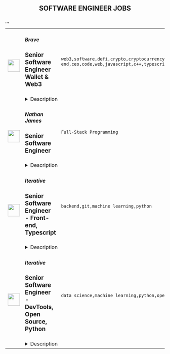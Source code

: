 <div align="center"><h2>SOFTWARE ENGINEER JOBS</h2></div><table><tr>
                <td width="100" height="100" rowspan="2">
                    <img src="https://remoteok.com/assets/img/jobs/5d5849fb126d160da0f8db9ea6796ad61667114135.png" width="38px" height="auto">
                </td>
                <td width="300">
                    <h5>Brave</h5>
                    <h3>Senior Software Engineer Wallet & Web3</h3>
                </td>
                <td width="300">
                    <code>web3,software,defi,crypto,cryptocurrency,react,front-end,ceo,code,web,javascript,c++,typescript,ads,senior,golang,engineer,engineering</code>
                </td>
                <td width="200">
                <text>2 days ago</text>
                </td>
                <td width="100" rowspan="2">
                <a href="https://remoteOK.com/remote-jobs/remote-senior-software-engineer-wallet-web3-brave-140995" align="right" target="_blank">Apply</a>
                </td>
            </tr>
            <tr>
                <td colspan="3">
                <details><summary>Description</summary>
                <h4><strong>Senior Software Engineer, Wallet & Web3 (core)<br>Remote</strong></h4>
<h4><strong>About Brave</strong></h4>
<p><span style="font-weight:400;">Brave is on a mission to protect the human right to privacy online. Weâve built a free web browser that blocks creepy ads and trackers by default, a private search engine with a </span><em><span style="font-weight:400;">truly</span></em><span style="font-weight:400;"> independent index, a browser-native crypto wallet, and a private ad network (opt-in!) that directly rewards you for your attention. And weâre just getting started. Already 50 million people have switched to Brave for a faster, more private web. Millions more switch every month.</span></p>
<p><span style="font-weight:400;">The internet is a sea of ads, hackers, and echo chambers. Big Tech makes huge profits off our data, and tells us whatâs true and whatâs not. Brave is fighting back. Join us!</span></p>
<h4><strong><br>Summary<br></strong></h4>
<h4><span style="font-weight:400;">Brave is looking for an experienced Senior Software Engineer with a focus on cryptocurrency integrations with Brave.  You'll work on our Brave Wallet and our Web3 initiatives.  This is a high profile and impactful, hands-on position.  Work together with our product designers, developers and privacy/security experts to help us take our Web3 products to the next level.</span></h4>
<h4><strong><br>Your responsibilities</strong></h4>
<ul>
<li style="font-weight:400;"><span style="font-weight:400;">Integrate new wallet APIs with C++ in the browser for our front-end team to use</span></li>
<li style="font-weight:400;"><span style="font-weight:400;">Develop web services using Golang that provide wallet clients with data</span></li>
<li style="font-weight:400;"><span style="font-weight:400;">Be up-to-date with upcoming protocol upgrades, BIPs, EIPs, etc.</span></li>
<li style="font-weight:400;"><span style="font-weight:400;">Be involved in investigating bugs around blockchain edge cases.</span></li>
</ul>
<h4><strong><br>Requirements</strong></h4>
<ul>
<li style="font-weight:400;"><span style="font-weight:400;">5+ years experience with application development.</span></li>
<li style="font-weight:400;"><span style="font-weight:400;">C++ development skills required.</span></li>
<li style="font-weight:400;"><span style="font-weight:400;">Experience developing, maintaining, and monitoring web APIs, especially using Golang.</span></li>
<li style="font-weight:400;"><span style="font-weight:400;">Some front-end JavaScript / TypeScript development skills using React are a plus.</span></li>
<li style="font-weight:400;"><span style="font-weight:400;">Good understanding of blockchain protocols (Bitcoin, Ethereum, Solana, etc.), the DeFi ecosystem, and NFTs</span></li>
<li style="font-weight:400;"><span style="font-weight:400;">Familiarity with cryptocurrency wallet stack (mechanics, UX, etc.).</span></li>
<li style="font-weight:400;"><span style="font-weight:400;">Ability to pick up new code quickly and contribute on various projects</span></li>
<li style="font-weight:400;"><span style="font-weight:400;">Experience with software development via distributed development teams.</span></li>
<li style="font-weight:400;"><span style="font-weight:400;">Comfortable working in an open source setting.</span></li>
<li style="font-weight:400;"><span style="font-weight:400;">History of open source contributions.</span></li>
<li style="font-weight:400;"><span style="font-weight:400;">A passion for helping protect users' privacy and security.</span></li>
<li style="font-weight:400;"><span style="font-weight:400;">Written and verbal communication skills in English.</span></li>
<li style="font-weight:400;"><span style="font-weight:400;">Proven record of getting things done.</span></li>
</ul>
<h4><strong><br>Working at Brave</strong></h4>
<ul>
<li style="font-weight:400;"><span style="font-weight:400;">Industry-leader in privacy, with a research and engineering team thatâs innovating everyday to keep people safer online and beat Big Tech</span></li>
<li style="font-weight:400;"><span style="font-weight:400;">Highly competitive salaries & benefits, and generous home-office stipends</span></li>
<li style="font-weight:400;"><span style="font-weight:400;">Fully remote team (no office, no commute)</span></li>
<li style="font-weight:400;"><span style="font-weight:400;">Welcoming, humble, ridiculously smart teammates, and a truly flat org structure</span></li>
<li style="font-weight:400;"><span style="font-weight:400;">Opportunity to get in early at a hyper-growth company, and revolutionize the web</span></li>
<li style="font-weight:400;">
<span style="font-weight:400;">Oh, and did we mention Brendan, our CEO & co-founder, </span><em><span style="font-weight:400;">invented</span></em><span style="font-weight:400;"> JavaScript?</span>
</li>
</ul>
<h4><strong><br>Check us out</strong></h4>
<p><a href="https://www.linkedin.com/company/brave-software/mycompany/" rel="noopener noreferrer nofollow"><span style="font-weight:400;">LinkedIn</span></a><span style="font-weight:400;"> | </span><a href="https://www.glassdoor.com/Overview/Working-at-Brave-EI_IE2159279.11,16.htm" rel="noopener noreferrer nofollow"><span style="font-weight:400;">Glassdoor</span></a><span style="font-weight:400;"> | </span><a href="https://brave.com/" rel="noopener noreferrer nofollow"><span style="font-weight:400;">brave.com</span></a></p>
<p> </p>
<p> </p><p><figure><iframe style="width:500px;height:281px;" src="//www.youtube.com/embed/kLiLOkzLetE" frameborder="0" allowfullscreen=""></iframe></figure></p><br/><br/>Please mention the word **FAVORITED** and tag RMzQuMjI5LjY4LjIwNQ== when applying to show you read the job post completely (#RMzQuMjI5LjY4LjIwNQ==). This is a beta feature to avoid spam applicants. Companies can search these words to find applicants that read this and see they're human.
                </details>
                </td>
            </tr>,<tr>
                <td width="100" height="100" rowspan="2">
                    <img src="https://wwr-pro.s3.amazonaws.com/logos/0074/3694/logo.gif" width="38px" height="auto">
                </td>
                <td width="300">
                    <h5>Nathan James</h5>
                    <h3> Senior Software Engineer</h3>
                </td>
                <td width="300">
                    <code>Full-Stack Programming</code>
                </td>
                <td width="200">
                <text>0 days ago</text>
                </td>
                <td width="100" rowspan="2">
                <a href="https://weworkremotely.com/remote-jobs/nathan-james-senior-software-engineer-2" align="right" target="_blank">Apply</a>
                </td>
            </tr>
            <tr>
                <td colspan="3">
                <details><summary>Description</summary>
                <img src="https://we-work-remotely.imgix.net/logos/0074/3694/logo.gif?ixlib=rails-4.0.0&w=50&h=50&dpr=2&fit=fill&auto=compress" />

<p>
  <strong>Headquarters:</strong> Remote
    <br /><strong>URL:</strong> <a href="https://nathanjames.com/">https://nathanjames.com/</a>
</p>

<h1>Senior Software Engineer</h1><div>Nathan James is looking for an experienced Engineer to help maintain our in-house API first ERP/WMS system, expand our API-driven integrations and automation projects and enable data sets for our teams to build reports against.<br><br>
</div><h1>ABOUT THE ROLE:</h1><div>
<br>This role will be part of an existing engineering team, albeit being the only role that will align with EST/PST to solve anything high impact or high priority during business hours. You will solve real world issues and be a key player in creating leverage for team members across the company. You will build out functionality, squash bugs, and expand automated testing. </div><div><br></div><div>
<br>This role requires an understanding of the software development lifecycle, experience using PHP, and accessing APIs, performing data manipulation logic and operating within MySQL (or similar RDBMS). Some experience with automated testing/TDD principles is preferred. <br><br>
</div><div><br></div><div>Our current stack <br><br>
</div><ul>
<li>back end is all php using laravel framework <strong>(primary area of responsibility for this role)</strong>
</li>
<li>front end is blade template with jquery and vue.js</li>
<li>AWS Cloud infrastructure and Quicksights Reporting</li>
<li>electron js communicates with scanners and printers at the warehouse</li>
</ul><div><br></div><div>During on-boarding, you’ll be expected to be proactive in your process and learn effectively. The team has extensive documentation and domain experts available to support your learning. Once fully up-to-speed (2-3 months), the initial focus will be on expanding our direct connection with retailers by utilizing both their APIs and our sales order and inventory APIs.<br><br><br>
</div><h1>ABOUT US:</h1><div>
<br>We appreciate that time is our most valuable resource. That’s why with everything we work toward, we try to solve for happiness. However, happiness means a lot of different things to different people. For this reason, we don't define happiness for our team, instead we provide tools and support so anyone can unlock it for themselves. Some of the ways we do that is removing processes and ideologies that get in the way of doing our best work, we design benefits that support a healthy relationship with our work, and we engage with our <a href="https://nathanjames.com/pages/operating-values"><strong>operating values</strong></a> to guide us in our work. We use these frameworks and more to build a thoughtful and resilient organization.<br><br>
</div><div>
<br><br>We also understand working for Nathan James isn’t the main function of your life, and we don’t expect that! We’ve found that a team member who will be happy and fulfilled as a remote team member at Nathan James is someone who values their personal life and identity outside of work. That’s why we don’t create mandatory team hangouts or events. We focus on how to improve collaboration, not forcing engagement.<br><br>
</div><div>
<br>We focus on what we’re solving for, so we don’t create barriers or expectations that distract us from our <a href="https://nathanjames.com/pages/our-mission"><strong>mission</strong></a>. We also don’t set unreasonable working hours, deadlines, or goals. We create with calm, “slow is smooth and smooth is fast”.  <br><br>
</div><div>
<br>When you join the Nathan James team, you can expect a thorough, but mindful onboarding process with ramp-up time to learn. You can expect to give and provide direct feedback. You can expect minimal meetings. You can expect to work with smart and good people. You can expect to be counted on. Most importantly, you can expect to do the best work of your career here. <br><br>
</div><div>
<a href="https://www.glassdoor.com/Overview/Working-at-Nathan-James-EI_IE2394685.11,23.htm"><strong><br>Check out Glassdoor</strong></a> to hear what the team has to say about working at Nathan James.<br><br>
</div><div><br></div><h1>ABOUT YOU:</h1><div>
<br>We are looking for someone who has a minimum of 4+ years working in a LEMP stack with Laravel and REST APIs. Additionally, experience with queues (Redis, RabbitMQ, etc), Vue, Python and/or DevOps is an added plus but not required. You have a minimum of 2 years experience with the physical commerce domain (atoms and bits), ERPs/WMs/OMS or other related systems.<br><br>
</div><div>
<br>We’re looking for someone who's capable and comfortable executing projects end-to-end, individually if necessary. Your curious and not afraid to take ownership of projects even those you didn't build.  You have experience with API-first products, deploying well tested features, passionate about automation, and comfortable knowing when you need help or don’t know something.<br><br>
</div><div>
<br>For this role, we do require that your normal workday has at least 4-5 hours overlap with the eastern standard or the pacific standard workday without impinging on your personal/family life.<br><br>
</div><div>
<br>This is a remote role, since we are a remote company. With the freedom and flexibility of a remote role comes the luxury to work in whichever manner helps you perform your best! However, this ideal is best coupled with an individual who has a keen ability to self-regulate and self-manage. <br> <br>Our team works from home offices, co-working spaces, and coffee shops. You’ll find us in places that foster effective writing, self-discipline, and comfort with open communication.<br><br>
</div><div><br></div><div>If everything you’ve read so far is exciting you in a very natural and not forced way, then you are the type of person to be a key contributor to innovation and scaling a business like Nathan James!<br><br>
</div><div>
<br><strong><br>Please submit an application </strong><a href="https://airtable.com/shrOx5mQj8Vy7cfyU">here</a><strong>that speaks directly to this position. </strong>A cover letter is not required, but those that clearly demonstrate how Nathan James would be a great fit for you and how you would be a great fit for us, will be given full attention and are highly appreciated. <br><br>
</div><div>
<strong><br>We expect to take two weeks to review all applications. If you don’t hear from us by then, we have decided to move forward with other candidates.</strong> <br>If we chose to move forward to the next steps in the interview process, you’ll hear from us and advance to a brief video interview and then on to a work sample, where you’ll get a chance to see the types of challenges you would be solving in this role. Our interviews are all remote by video chat, with your future colleagues, on your schedule.<br><br>
</div><div>
<br><br>
</div><div>
<strong><br>We aim to make an offer and have this person start by early December 2022. <br></strong><br>
</div><div>
<br><br>
</div><div>
<br>We appreciate your consideration in having Nathan James be part of your career.<br><br>
</div><div>
<br>Our open conversation starts with this post. We look forward to hearing from you.<br><br>Feel free to also check us out on <a href="https://www.linkedin.com/company/nathanjames"><strong>LinkedIn</strong></a><strong>!<br></strong><br>
</div>

<p><strong>To apply:</strong> <a href="https://weworkremotely.com/remote-jobs/nathan-james-senior-software-engineer-2">https://weworkremotely.com/remote-jobs/nathan-james-senior-software-engineer-2</a></p>

                </details>
                </td>
            </tr>,<tr>
                <td width="100" height="100" rowspan="2">
                    <img src="https://remotive.com/job/1214006/logo" width="38px" height="auto">
                </td>
                <td width="300">
                    <h5>Draft.dev</h5>
                    <h3>Software Engineering Content Writer</h3>
                </td>
                <td width="300">
                    <code>data science,developer,kubernetes,machine learning</code>
                </td>
                <td width="200">
                <text>4 days ago</text>
                </td>
                <td width="100" rowspan="2">
                <a href="https://remotive.com/remote-jobs/software-dev/software-engineering-content-writer-1214006" align="right" target="_blank">Apply</a>
                </td>
            </tr>
            <tr>
                <td colspan="3">
                <details><summary>Description</summary>
                <p style="border-color: rgb(229, 229, 229); --tw-border-spacing-x:0; --tw-border-spacing-y:0; --tw-translate-x:0; --tw-translate-y:0; --tw-rotate:0; --tw-skew-x:0; --tw-skew-y:0; --tw-scale-x:1; --tw-scale-y:1; --tw-pan-x: ; --tw-pan-y: ; --tw-pinch-zoom: ; --tw-scroll-snap-strictness:proximity; --tw-ordinal: ; --tw-slashed-zero: ; --tw-numeric-figure: ; --tw-numeric-spacing: ; --tw-numeric-fraction: ; --tw-ring-inset: ; --tw-ring-offset-width:0px; --tw-ring-offset-color:#fff; --tw-ring-color:rgba(59,130,246,0.5); --tw-ring-offset-shadow:0 0 #0000; --tw-ring-shadow:0 0 #0000; --tw-shadow:0 0 #0000; --tw-shadow-colored:0 0 #0000; --tw-blur: ; --tw-brightness: ; --tw-contrast: ; --tw-grayscale: ; --tw-hue-rotate: ; --tw-invert: ; --tw-saturate: ; --tw-sepia: ; --tw-drop-shadow: ; --tw-backdrop-blur: ; --tw-backdrop-brightness: ; --tw-backdrop-contrast: ; --tw-backdrop-grayscale: ; --tw-backdrop-hue-rotate: ; --tw-backdrop-invert: ; --tw-backdrop-opacity: ; --tw-backdrop-saturate: ; --tw-backdrop-sepia: ; margin-top: 0.75rem; margin-bottom: 0.75rem; color: rgb(55, 65, 81);  white-space: pre-line;">If you're a software developer and you want to build your personal brand while getting paid to write about interesting technical topics on the side, this will be a great part-time role for you!</p><p style="border-color: rgb(229, 229, 229); --tw-border-spacing-x:0; --tw-border-spacing-y:0; --tw-translate-x:0; --tw-translate-y:0; --tw-rotate:0; --tw-skew-x:0; --tw-skew-y:0; --tw-scale-x:1; --tw-scale-y:1; --tw-pan-x: ; --tw-pan-y: ; --tw-pinch-zoom: ; --tw-scroll-snap-strictness:proximity; --tw-ordinal: ; --tw-slashed-zero: ; --tw-numeric-figure: ; --tw-numeric-spacing: ; --tw-numeric-fraction: ; --tw-ring-inset: ; --tw-ring-offset-width:0px; --tw-ring-offset-color:#fff; --tw-ring-color:rgba(59,130,246,0.5); --tw-ring-offset-shadow:0 0 #0000; --tw-ring-shadow:0 0 #0000; --tw-shadow:0 0 #0000; --tw-shadow-colored:0 0 #0000; --tw-blur: ; --tw-brightness: ; --tw-contrast: ; --tw-grayscale: ; --tw-hue-rotate: ; --tw-invert: ; --tw-saturate: ; --tw-sepia: ; --tw-drop-shadow: ; --tw-backdrop-blur: ; --tw-backdrop-brightness: ; --tw-backdrop-contrast: ; --tw-backdrop-grayscale: ; --tw-backdrop-hue-rotate: ; --tw-backdrop-invert: ; --tw-backdrop-opacity: ; --tw-backdrop-saturate: ; --tw-backdrop-sepia: ; margin-top: 0.75rem; margin-bottom: 0.75rem; color: rgb(55, 65, 81);  white-space: pre-line;">We are specifically looking for developers with experience in the following areas:</p><ol style="border-color: rgb(229, 229, 229); --tw-border-spacing-x:0; --tw-border-spacing-y:0; --tw-translate-x:0; --tw-translate-y:0; --tw-rotate:0; --tw-skew-x:0; --tw-skew-y:0; --tw-scale-x:1; --tw-scale-y:1; --tw-pan-x: ; --tw-pan-y: ; --tw-pinch-zoom: ; --tw-scroll-snap-strictness:proximity; --tw-ordinal: ; --tw-slashed-zero: ; --tw-numeric-figure: ; --tw-numeric-spacing: ; --tw-numeric-fraction: ; --tw-ring-inset: ; --tw-ring-offset-width:0px; --tw-ring-offset-color:#fff; --tw-ring-color:rgba(59,130,246,0.5); --tw-ring-offset-shadow:0 0 #0000; --tw-ring-shadow:0 0 #0000; --tw-shadow:0 0 #0000; --tw-shadow-colored:0 0 #0000; --tw-blur: ; --tw-brightness: ; --tw-contrast: ; --tw-grayscale: ; --tw-hue-rotate: ; --tw-invert: ; --tw-saturate: ; --tw-sepia: ; --tw-drop-shadow: ; --tw-backdrop-blur: ; --tw-backdrop-brightness: ; --tw-backdrop-contrast: ; --tw-backdrop-grayscale: ; --tw-backdrop-hue-rotate: ; --tw-backdrop-invert: ; --tw-backdrop-opacity: ; --tw-backdrop-saturate: ; --tw-backdrop-sepia: ; margin-top: 1.25em; margin-bottom: 1.25em; padding-left: 1.625em; color: rgb(55, 65, 81);  white-space: pre-line;"><li style="border-color: rgb(229, 229, 229); --tw-border-spacing-x:0; --tw-border-spacing-y:0; --tw-translate-x:0; --tw-translate-y:0; --tw-rotate:0; --tw-skew-x:0; --tw-skew-y:0; --tw-scale-x:1; --tw-scale-y:1; --tw-pan-x: ; --tw-pan-y: ; --tw-pinch-zoom: ; --tw-scroll-snap-strictness:proximity; --tw-ordinal: ; --tw-slashed-zero: ; --tw-numeric-figure: ; --tw-numeric-spacing: ; --tw-numeric-fraction: ; --tw-ring-inset: ; --tw-ring-offset-width:0px; --tw-ring-offset-color:#fff; --tw-ring-color:rgba(59,130,246,0.5); --tw-ring-offset-shadow:0 0 #0000; --tw-ring-shadow:0 0 #0000; --tw-shadow:0 0 #0000; --tw-shadow-colored:0 0 #0000; --tw-blur: ; --tw-brightness: ; --tw-contrast: ; --tw-grayscale: ; --tw-hue-rotate: ; --tw-invert: ; --tw-saturate: ; --tw-sepia: ; --tw-drop-shadow: ; --tw-backdrop-blur: ; --tw-backdrop-brightness: ; --tw-backdrop-contrast: ; --tw-backdrop-grayscale: ; --tw-backdrop-hue-rotate: ; --tw-backdrop-invert: ; --tw-backdrop-opacity: ; --tw-backdrop-saturate: ; --tw-backdrop-sepia: ; margin-top: 0.15rem; margin-bottom: 0.15rem; padding-left: 0.375em;"><p style="border-color: rgb(229, 229, 229); --tw-border-spacing-x:0; --tw-border-spacing-y:0; --tw-translate-x:0; --tw-translate-y:0; --tw-rotate:0; --tw-skew-x:0; --tw-skew-y:0; --tw-scale-x:1; --tw-scale-y:1; --tw-pan-x: ; --tw-pan-y: ; --tw-pinch-zoom: ; --tw-scroll-snap-strictness:proximity; --tw-ordinal: ; --tw-slashed-zero: ; --tw-numeric-figure: ; --tw-numeric-spacing: ; --tw-numeric-fraction: ; --tw-ring-inset: ; --tw-ring-offset-width:0px; --tw-ring-offset-color:#fff; --tw-ring-color:rgba(59,130,246,0.5); --tw-ring-offset-shadow:0 0 #0000; --tw-ring-shadow:0 0 #0000; --tw-shadow:0 0 #0000; --tw-shadow-colored:0 0 #0000; --tw-blur: ; --tw-brightness: ; --tw-contrast: ; --tw-grayscale: ; --tw-hue-rotate: ; --tw-invert: ; --tw-saturate: ; --tw-sepia: ; --tw-drop-shadow: ; --tw-backdrop-blur: ; --tw-backdrop-brightness: ; --tw-backdrop-contrast: ; --tw-backdrop-grayscale: ; --tw-backdrop-hue-rotate: ; --tw-backdrop-invert: ; --tw-backdrop-opacity: ; --tw-backdrop-saturate: ; --tw-backdrop-sepia: ; margin-top: 0.75rem; margin-bottom: 0.75rem;">Kubernetes</p></li><li style="border-color: rgb(229, 229, 229); --tw-border-spacing-x:0; --tw-border-spacing-y:0; --tw-translate-x:0; --tw-translate-y:0; --tw-rotate:0; --tw-skew-x:0; --tw-skew-y:0; --tw-scale-x:1; --tw-scale-y:1; --tw-pan-x: ; --tw-pan-y: ; --tw-pinch-zoom: ; --tw-scroll-snap-strictness:proximity; --tw-ordinal: ; --tw-slashed-zero: ; --tw-numeric-figure: ; --tw-numeric-spacing: ; --tw-numeric-fraction: ; --tw-ring-inset: ; --tw-ring-offset-width:0px; --tw-ring-offset-color:#fff; --tw-ring-color:rgba(59,130,246,0.5); --tw-ring-offset-shadow:0 0 #0000; --tw-ring-shadow:0 0 #0000; --tw-shadow:0 0 #0000; --tw-shadow-colored:0 0 #0000; --tw-blur: ; --tw-brightness: ; --tw-contrast: ; --tw-grayscale: ; --tw-hue-rotate: ; --tw-invert: ; --tw-saturate: ; --tw-sepia: ; --tw-drop-shadow: ; --tw-backdrop-blur: ; --tw-backdrop-brightness: ; --tw-backdrop-contrast: ; --tw-backdrop-grayscale: ; --tw-backdrop-hue-rotate: ; --tw-backdrop-invert: ; --tw-backdrop-opacity: ; --tw-backdrop-saturate: ; --tw-backdrop-sepia: ; margin-top: 0.15rem; margin-bottom: 0.15rem; padding-left: 0.375em;"><p style="border-color: rgb(229, 229, 229); --tw-border-spacing-x:0; --tw-border-spacing-y:0; --tw-translate-x:0; --tw-translate-y:0; --tw-rotate:0; --tw-skew-x:0; --tw-skew-y:0; --tw-scale-x:1; --tw-scale-y:1; --tw-pan-x: ; --tw-pan-y: ; --tw-pinch-zoom: ; --tw-scroll-snap-strictness:proximity; --tw-ordinal: ; --tw-slashed-zero: ; --tw-numeric-figure: ; --tw-numeric-spacing: ; --tw-numeric-fraction: ; --tw-ring-inset: ; --tw-ring-offset-width:0px; --tw-ring-offset-color:#fff; --tw-ring-color:rgba(59,130,246,0.5); --tw-ring-offset-shadow:0 0 #0000; --tw-ring-shadow:0 0 #0000; --tw-shadow:0 0 #0000; --tw-shadow-colored:0 0 #0000; --tw-blur: ; --tw-brightness: ; --tw-contrast: ; --tw-grayscale: ; --tw-hue-rotate: ; --tw-invert: ; --tw-saturate: ; --tw-sepia: ; --tw-drop-shadow: ; --tw-backdrop-blur: ; --tw-backdrop-brightness: ; --tw-backdrop-contrast: ; --tw-backdrop-grayscale: ; --tw-backdrop-hue-rotate: ; --tw-backdrop-invert: ; --tw-backdrop-opacity: ; --tw-backdrop-saturate: ; --tw-backdrop-sepia: ; margin-top: 0.75rem; margin-bottom: 0.75rem;">Data Engineering</p></li><li style="border-color: rgb(229, 229, 229); --tw-border-spacing-x:0; --tw-border-spacing-y:0; --tw-translate-x:0; --tw-translate-y:0; --tw-rotate:0; --tw-skew-x:0; --tw-skew-y:0; --tw-scale-x:1; --tw-scale-y:1; --tw-pan-x: ; --tw-pan-y: ; --tw-pinch-zoom: ; --tw-scroll-snap-strictness:proximity; --tw-ordinal: ; --tw-slashed-zero: ; --tw-numeric-figure: ; --tw-numeric-spacing: ; --tw-numeric-fraction: ; --tw-ring-inset: ; --tw-ring-offset-width:0px; --tw-ring-offset-color:#fff; --tw-ring-color:rgba(59,130,246,0.5); --tw-ring-offset-shadow:0 0 #0000; --tw-ring-shadow:0 0 #0000; --tw-shadow:0 0 #0000; --tw-shadow-colored:0 0 #0000; --tw-blur: ; --tw-brightness: ; --tw-contrast: ; --tw-grayscale: ; --tw-hue-rotate: ; --tw-invert: ; --tw-saturate: ; --tw-sepia: ; --tw-drop-shadow: ; --tw-backdrop-blur: ; --tw-backdrop-brightness: ; --tw-backdrop-contrast: ; --tw-backdrop-grayscale: ; --tw-backdrop-hue-rotate: ; --tw-backdrop-invert: ; --tw-backdrop-opacity: ; --tw-backdrop-saturate: ; --tw-backdrop-sepia: ; margin-top: 0.15rem; margin-bottom: 0.15rem; padding-left: 0.375em;"><p style="border-color: rgb(229, 229, 229); --tw-border-spacing-x:0; --tw-border-spacing-y:0; --tw-translate-x:0; --tw-translate-y:0; --tw-rotate:0; --tw-skew-x:0; --tw-skew-y:0; --tw-scale-x:1; --tw-scale-y:1; --tw-pan-x: ; --tw-pan-y: ; --tw-pinch-zoom: ; --tw-scroll-snap-strictness:proximity; --tw-ordinal: ; --tw-slashed-zero: ; --tw-numeric-figure: ; --tw-numeric-spacing: ; --tw-numeric-fraction: ; --tw-ring-inset: ; --tw-ring-offset-width:0px; --tw-ring-offset-color:#fff; --tw-ring-color:rgba(59,130,246,0.5); --tw-ring-offset-shadow:0 0 #0000; --tw-ring-shadow:0 0 #0000; --tw-shadow:0 0 #0000; --tw-shadow-colored:0 0 #0000; --tw-blur: ; --tw-brightness: ; --tw-contrast: ; --tw-grayscale: ; --tw-hue-rotate: ; --tw-invert: ; --tw-saturate: ; --tw-sepia: ; --tw-drop-shadow: ; --tw-backdrop-blur: ; --tw-backdrop-brightness: ; --tw-backdrop-contrast: ; --tw-backdrop-grayscale: ; --tw-backdrop-hue-rotate: ; --tw-backdrop-invert: ; --tw-backdrop-opacity: ; --tw-backdrop-saturate: ; --tw-backdrop-sepia: ; margin-top: 0.75rem; margin-bottom: 0.75rem;">Data Science</p></li><li style="border-color: rgb(229, 229, 229); --tw-border-spacing-x:0; --tw-border-spacing-y:0; --tw-translate-x:0; --tw-translate-y:0; --tw-rotate:0; --tw-skew-x:0; --tw-skew-y:0; --tw-scale-x:1; --tw-scale-y:1; --tw-pan-x: ; --tw-pan-y: ; --tw-pinch-zoom: ; --tw-scroll-snap-strictness:proximity; --tw-ordinal: ; --tw-slashed-zero: ; --tw-numeric-figure: ; --tw-numeric-spacing: ; --tw-numeric-fraction: ; --tw-ring-inset: ; --tw-ring-offset-width:0px; --tw-ring-offset-color:#fff; --tw-ring-color:rgba(59,130,246,0.5); --tw-ring-offset-shadow:0 0 #0000; --tw-ring-shadow:0 0 #0000; --tw-shadow:0 0 #0000; --tw-shadow-colored:0 0 #0000; --tw-blur: ; --tw-brightness: ; --tw-contrast: ; --tw-grayscale: ; --tw-hue-rotate: ; --tw-invert: ; --tw-saturate: ; --tw-sepia: ; --tw-drop-shadow: ; --tw-backdrop-blur: ; --tw-backdrop-brightness: ; --tw-backdrop-contrast: ; --tw-backdrop-grayscale: ; --tw-backdrop-hue-rotate: ; --tw-backdrop-invert: ; --tw-backdrop-opacity: ; --tw-backdrop-saturate: ; --tw-backdrop-sepia: ; margin-top: 0.15rem; margin-bottom: 0.15rem; padding-left: 0.375em;"><p style="border-color: rgb(229, 229, 229); --tw-border-spacing-x:0; --tw-border-spacing-y:0; --tw-translate-x:0; --tw-translate-y:0; --tw-rotate:0; --tw-skew-x:0; --tw-skew-y:0; --tw-scale-x:1; --tw-scale-y:1; --tw-pan-x: ; --tw-pan-y: ; --tw-pinch-zoom: ; --tw-scroll-snap-strictness:proximity; --tw-ordinal: ; --tw-slashed-zero: ; --tw-numeric-figure: ; --tw-numeric-spacing: ; --tw-numeric-fraction: ; --tw-ring-inset: ; --tw-ring-offset-width:0px; --tw-ring-offset-color:#fff; --tw-ring-color:rgba(59,130,246,0.5); --tw-ring-offset-shadow:0 0 #0000; --tw-ring-shadow:0 0 #0000; --tw-shadow:0 0 #0000; --tw-shadow-colored:0 0 #0000; --tw-blur: ; --tw-brightness: ; --tw-contrast: ; --tw-grayscale: ; --tw-hue-rotate: ; --tw-invert: ; --tw-saturate: ; --tw-sepia: ; --tw-drop-shadow: ; --tw-backdrop-blur: ; --tw-backdrop-brightness: ; --tw-backdrop-contrast: ; --tw-backdrop-grayscale: ; --tw-backdrop-hue-rotate: ; --tw-backdrop-invert: ; --tw-backdrop-opacity: ; --tw-backdrop-saturate: ; --tw-backdrop-sepia: ; margin-top: 0.75rem; margin-bottom: 0.75rem;">Video</p></li><li style="border-color: rgb(229, 229, 229); --tw-border-spacing-x:0; --tw-border-spacing-y:0; --tw-translate-x:0; --tw-translate-y:0; --tw-rotate:0; --tw-skew-x:0; --tw-skew-y:0; --tw-scale-x:1; --tw-scale-y:1; --tw-pan-x: ; --tw-pan-y: ; --tw-pinch-zoom: ; --tw-scroll-snap-strictness:proximity; --tw-ordinal: ; --tw-slashed-zero: ; --tw-numeric-figure: ; --tw-numeric-spacing: ; --tw-numeric-fraction: ; --tw-ring-inset: ; --tw-ring-offset-width:0px; --tw-ring-offset-color:#fff; --tw-ring-color:rgba(59,130,246,0.5); --tw-ring-offset-shadow:0 0 #0000; --tw-ring-shadow:0 0 #0000; --tw-shadow:0 0 #0000; --tw-shadow-colored:0 0 #0000; --tw-blur: ; --tw-brightness: ; --tw-contrast: ; --tw-grayscale: ; --tw-hue-rotate: ; --tw-invert: ; --tw-saturate: ; --tw-sepia: ; --tw-drop-shadow: ; --tw-backdrop-blur: ; --tw-backdrop-brightness: ; --tw-backdrop-contrast: ; --tw-backdrop-grayscale: ; --tw-backdrop-hue-rotate: ; --tw-backdrop-invert: ; --tw-backdrop-opacity: ; --tw-backdrop-saturate: ; --tw-backdrop-sepia: ; margin-top: 0.15rem; margin-bottom: 0.15rem; padding-left: 0.375em;"><p style="border-color: rgb(229, 229, 229); --tw-border-spacing-x:0; --tw-border-spacing-y:0; --tw-translate-x:0; --tw-translate-y:0; --tw-rotate:0; --tw-skew-x:0; --tw-skew-y:0; --tw-scale-x:1; --tw-scale-y:1; --tw-pan-x: ; --tw-pan-y: ; --tw-pinch-zoom: ; --tw-scroll-snap-strictness:proximity; --tw-ordinal: ; --tw-slashed-zero: ; --tw-numeric-figure: ; --tw-numeric-spacing: ; --tw-numeric-fraction: ; --tw-ring-inset: ; --tw-ring-offset-width:0px; --tw-ring-offset-color:#fff; --tw-ring-color:rgba(59,130,246,0.5); --tw-ring-offset-shadow:0 0 #0000; --tw-ring-shadow:0 0 #0000; --tw-shadow:0 0 #0000; --tw-shadow-colored:0 0 #0000; --tw-blur: ; --tw-brightness: ; --tw-contrast: ; --tw-grayscale: ; --tw-hue-rotate: ; --tw-invert: ; --tw-saturate: ; --tw-sepia: ; --tw-drop-shadow: ; --tw-backdrop-blur: ; --tw-backdrop-brightness: ; --tw-backdrop-contrast: ; --tw-backdrop-grayscale: ; --tw-backdrop-hue-rotate: ; --tw-backdrop-invert: ; --tw-backdrop-opacity: ; --tw-backdrop-saturate: ; --tw-backdrop-sepia: ; margin-top: 0.75rem; margin-bottom: 0.75rem;">Cybersecurity</p></li><li style="border-color: rgb(229, 229, 229); --tw-border-spacing-x:0; --tw-border-spacing-y:0; --tw-translate-x:0; --tw-translate-y:0; --tw-rotate:0; --tw-skew-x:0; --tw-skew-y:0; --tw-scale-x:1; --tw-scale-y:1; --tw-pan-x: ; --tw-pan-y: ; --tw-pinch-zoom: ; --tw-scroll-snap-strictness:proximity; --tw-ordinal: ; --tw-slashed-zero: ; --tw-numeric-figure: ; --tw-numeric-spacing: ; --tw-numeric-fraction: ; --tw-ring-inset: ; --tw-ring-offset-width:0px; --tw-ring-offset-color:#fff; --tw-ring-color:rgba(59,130,246,0.5); --tw-ring-offset-shadow:0 0 #0000; --tw-ring-shadow:0 0 #0000; --tw-shadow:0 0 #0000; --tw-shadow-colored:0 0 #0000; --tw-blur: ; --tw-brightness: ; --tw-contrast: ; --tw-grayscale: ; --tw-hue-rotate: ; --tw-invert: ; --tw-saturate: ; --tw-sepia: ; --tw-drop-shadow: ; --tw-backdrop-blur: ; --tw-backdrop-brightness: ; --tw-backdrop-contrast: ; --tw-backdrop-grayscale: ; --tw-backdrop-hue-rotate: ; --tw-backdrop-invert: ; --tw-backdrop-opacity: ; --tw-backdrop-saturate: ; --tw-backdrop-sepia: ; margin-top: 0.15rem; margin-bottom: 0.15rem; padding-left: 0.375em;"><p style="border-color: rgb(229, 229, 229); --tw-border-spacing-x:0; --tw-border-spacing-y:0; --tw-translate-x:0; --tw-translate-y:0; --tw-rotate:0; --tw-skew-x:0; --tw-skew-y:0; --tw-scale-x:1; --tw-scale-y:1; --tw-pan-x: ; --tw-pan-y: ; --tw-pinch-zoom: ; --tw-scroll-snap-strictness:proximity; --tw-ordinal: ; --tw-slashed-zero: ; --tw-numeric-figure: ; --tw-numeric-spacing: ; --tw-numeric-fraction: ; --tw-ring-inset: ; --tw-ring-offset-width:0px; --tw-ring-offset-color:#fff; --tw-ring-color:rgba(59,130,246,0.5); --tw-ring-offset-shadow:0 0 #0000; --tw-ring-shadow:0 0 #0000; --tw-shadow:0 0 #0000; --tw-shadow-colored:0 0 #0000; --tw-blur: ; --tw-brightness: ; --tw-contrast: ; --tw-grayscale: ; --tw-hue-rotate: ; --tw-invert: ; --tw-saturate: ; --tw-sepia: ; --tw-drop-shadow: ; --tw-backdrop-blur: ; --tw-backdrop-brightness: ; --tw-backdrop-contrast: ; --tw-backdrop-grayscale: ; --tw-backdrop-hue-rotate: ; --tw-backdrop-invert: ; --tw-backdrop-opacity: ; --tw-backdrop-saturate: ; --tw-backdrop-sepia: ; margin-top: 0.75rem; margin-bottom: 0.75rem;">Mobile app development</p></li></ol><p style="border-color: rgb(229, 229, 229); --tw-border-spacing-x:0; --tw-border-spacing-y:0; --tw-translate-x:0; --tw-translate-y:0; --tw-rotate:0; --tw-skew-x:0; --tw-skew-y:0; --tw-scale-x:1; --tw-scale-y:1; --tw-pan-x: ; --tw-pan-y: ; --tw-pinch-zoom: ; --tw-scroll-snap-strictness:proximity; --tw-ordinal: ; --tw-slashed-zero: ; --tw-numeric-figure: ; --tw-numeric-spacing: ; --tw-numeric-fraction: ; --tw-ring-inset: ; --tw-ring-offset-width:0px; --tw-ring-offset-color:#fff; --tw-ring-color:rgba(59,130,246,0.5); --tw-ring-offset-shadow:0 0 #0000; --tw-ring-shadow:0 0 #0000; --tw-shadow:0 0 #0000; --tw-shadow-colored:0 0 #0000; --tw-blur: ; --tw-brightness: ; --tw-contrast: ; --tw-grayscale: ; --tw-hue-rotate: ; --tw-invert: ; --tw-saturate: ; --tw-sepia: ; --tw-drop-shadow: ; --tw-backdrop-blur: ; --tw-backdrop-brightness: ; --tw-backdrop-contrast: ; --tw-backdrop-grayscale: ; --tw-backdrop-hue-rotate: ; --tw-backdrop-invert: ; --tw-backdrop-opacity: ; --tw-backdrop-saturate: ; --tw-backdrop-sepia: ; margin-top: 0.75rem; margin-bottom: 0.75rem; color: rgb(55, 65, 81);  white-space: pre-line;">Draft.dev’s writers create technical blog posts and tutorials for clients in a wide range of industries and areas of technology. Writer pay starts at $315 per ~1500-word article and goes up as you complete more assignments.</p><p style="border-color: rgb(229, 229, 229); --tw-border-spacing-x:0; --tw-border-spacing-y:0; --tw-translate-x:0; --tw-translate-y:0; --tw-rotate:0; --tw-skew-x:0; --tw-skew-y:0; --tw-scale-x:1; --tw-scale-y:1; --tw-pan-x: ; --tw-pan-y: ; --tw-pinch-zoom: ; --tw-scroll-snap-strictness:proximity; --tw-ordinal: ; --tw-slashed-zero: ; --tw-numeric-figure: ; --tw-numeric-spacing: ; --tw-numeric-fraction: ; --tw-ring-inset: ; --tw-ring-offset-width:0px; --tw-ring-offset-color:#fff; --tw-ring-color:rgba(59,130,246,0.5); --tw-ring-offset-shadow:0 0 #0000; --tw-ring-shadow:0 0 #0000; --tw-shadow:0 0 #0000; --tw-shadow-colored:0 0 #0000; --tw-blur: ; --tw-brightness: ; --tw-contrast: ; --tw-grayscale: ; --tw-hue-rotate: ; --tw-invert: ; --tw-saturate: ; --tw-sepia: ; --tw-drop-shadow: ; --tw-backdrop-blur: ; --tw-backdrop-brightness: ; --tw-backdrop-contrast: ; --tw-backdrop-grayscale: ; --tw-backdrop-hue-rotate: ; --tw-backdrop-invert: ; --tw-backdrop-opacity: ; --tw-backdrop-saturate: ; --tw-backdrop-sepia: ; margin-top: 0.75rem; margin-bottom: 0.75rem; color: rgb(55, 65, 81);  white-space: pre-line;">This is a great side hustle as almost all our 200+ writers are full-time developers with a background in software engineering, data engineering, machine learning, product management, or similar.</p><p style="border-color: rgb(229, 229, 229); --tw-border-spacing-x:0; --tw-border-spacing-y:0; --tw-translate-x:0; --tw-translate-y:0; --tw-rotate:0; --tw-skew-x:0; --tw-skew-y:0; --tw-scale-x:1; --tw-scale-y:1; --tw-pan-x: ; --tw-pan-y: ; --tw-pinch-zoom: ; --tw-scroll-snap-strictness:proximity; --tw-ordinal: ; --tw-slashed-zero: ; --tw-numeric-figure: ; --tw-numeric-spacing: ; --tw-numeric-fraction: ; --tw-ring-inset: ; --tw-ring-offset-width:0px; --tw-ring-offset-color:#fff; --tw-ring-color:rgba(59,130,246,0.5); --tw-ring-offset-shadow:0 0 #0000; --tw-ring-shadow:0 0 #0000; --tw-shadow:0 0 #0000; --tw-shadow-colored:0 0 #0000; --tw-blur: ; --tw-brightness: ; --tw-contrast: ; --tw-grayscale: ; --tw-hue-rotate: ; --tw-invert: ; --tw-saturate: ; --tw-sepia: ; --tw-drop-shadow: ; --tw-backdrop-blur: ; --tw-backdrop-brightness: ; --tw-backdrop-contrast: ; --tw-backdrop-grayscale: ; --tw-backdrop-hue-rotate: ; --tw-backdrop-invert: ; --tw-backdrop-opacity: ; --tw-backdrop-saturate: ; --tw-backdrop-sepia: ; margin-top: 0.75rem; margin-bottom: 0.75rem; color: rgb(55, 65, 81);  white-space: pre-line;">Because we create content that will be read by a wide range of readers around the world, we are committed to supporting diversity in our writers (we currently have writers in over 50 countries). If you have any of the skills listed above, please apply!</p>
<img src="https://remotive.com/job/track/1214006/blank.gif?source=public_api" alt=""/>
                </details>
                </td>
            </tr>,<tr>
                <td width="100" height="100" rowspan="2">
                    <img src="https://remotive.com/job/1187421/logo" width="38px" height="auto">
                </td>
                <td width="300">
                    <h5>Iterative</h5>
                    <h3>Senior Software Engineer - Front-end, Typescript</h3>
                </td>
                <td width="300">
                    <code>backend,git,machine learning,python</code>
                </td>
                <td width="200">
                <text>26 days ago</text>
                </td>
                <td width="100" rowspan="2">
                <a href="https://remotive.com/remote-jobs/software-dev/senior-software-engineer-front-end-typescript-1187421" align="right" target="_blank">Apply</a>
                </td>
            </tr>
            <tr>
                <td colspan="3">
                <details><summary>Description</summary>
                <p>The ML tools ecosystem is what JS space was 10 years ago: there’s a clear need for better tools, frameworks, and open standards. <span class="notion-enable-hover" style="font-style: italic;">ITERATIVE</span> is already a well known company in this fast-evolving space with a big, engaged open-source community. Please consider joining our <span class="notion-enable-hover" style="font-style: italic;">remote-first team</span> if you love open-source, if you’re interested in building dev tools and simplifying the lives of many, many developers in ML.</p>
<p><span style="font-weight: 600; color: #000000; letter-spacing: 0.75px;"><br class="Apple-interchange-newline">Job Description</span></p>
<p>We’re seeking<span class="notion-enable-hover" style="font-weight: 600;"> </span><span class="notion-enable-hover">TypeScript front-end engineers to build our</span><span class="notion-enable-hover"> <a href="https://studio.iterative.ai/" rel="nofollow" style="font-weight: 600;">SaaS product</a> and a</span><span class="notion-enable-hover" style="font-weight: 600;"> VS Code UI</span> (to be open sourced soon!) for our popular machine learning tools: <a class="notion-link-token notion-enable-hover" href="http://dvc.org/" rel="nofollow" style="cursor: pointer; overflow-wrap: break-word;" target="_blank"><span class="link-annotation-unknown-block-id--1168671846" style="border-bottom-width: 0.05em; border-color: rgba(55, 53, 47, 0.4); opacity: 0.7;">DVC</span></a> (9k+ <span style="line-height: 1em; white-space: nowrap; ">⭐</span>on GitHub) and <a class="notion-link-token notion-enable-hover" href="http://cml.dev/" rel="nofollow" style="cursor: pointer; overflow-wrap: break-word;" target="_blank"><span class="link-annotation-unknown-block-id--2051758088" style="border-bottom-width: 0.05em; border-color: rgba(55, 53, 47, 0.4); opacity: 0.7;">CML</span></a> (3k+ <span style="line-height: 1em; white-space: nowrap; ">⭐</span> on GitHub).</p>
<p><span style="color: var(--remotive-chocolate);">If you have experience with dev tools like GitHub, UI plugins for Git, etc., you should have some sense what the project is like (if not, check our <a href="https://iterative.ai/" rel="nofollow">site</a>).</span></p>
<p> </p>
<p class="h3">Tech Stack</p>
<ul>
<li>TypeScript</li>
</ul>
<ul>
<li>Node</li>
</ul>
<ul>
<li>React</li>
</ul>
<ul>
<li>Python (on the backend)</li>
</ul>
<p> </p>
<p class="h3">Must have</p>
<ul>
<li>Strong TS/JS/Node experience (5+ years)</li>
</ul>
<ul>
<li>Excellent communication skills and a positive mindset 🤗</li>
</ul>
<ul>
<li>Initiative to help shape the engineering practices, products, and culture of a young startup</li>
</ul>
<p><br><br></p>
<p class="h3">Nice to have</p>
<ul>
<li>Python or open source experience - good to have</li>
</ul>
<ul>
<li>Some domain knowledge (DS/ML understanding) - an advantage</li>
</ul>
<p> </p>
<img src="https://remotive.com/job/track/1187421/blank.gif?source=public_api" alt=""/>
                </details>
                </td>
            </tr>,<tr>
                <td width="100" height="100" rowspan="2">
                    <img src="https://remotive.com/job/1187416/logo" width="38px" height="auto">
                </td>
                <td width="300">
                    <h5>Iterative</h5>
                    <h3>Senior Software Engineer  - DevTools, Open Source, Python</h3>
                </td>
                <td width="300">
                    <code>data science,machine learning,python,open source</code>
                </td>
                <td width="200">
                <text>26 days ago</text>
                </td>
                <td width="100" rowspan="2">
                <a href="https://remotive.com/remote-jobs/software-dev/senior-software-engineer-devtools-open-source-python-1187416" align="right" target="_blank">Apply</a>
                </td>
            </tr>
            <tr>
                <td colspan="3">
                <details><summary>Description</summary>
                <p><strong>Job Description</strong></p>
<p>Strong Python knowledge and excellent coding culture (standards, unit test, etc) are required. Alternatively, strong skill in other languages along with some knowledge of Python is also acceptable.</p>
<p><br><br></p>
<div class="h3">Responsibilities</div>
<ul>
<li>Discuss and research issues, features, new products.</li>
</ul>
<ul>
<li>Write code (see some <a class="postings-link" href="https://github.com/iterative/dvc/pulls?q=is%3Apr+is%3Aclosed" rel="nofollow"><strong>PR examples</strong></a>).</li>
</ul>
<ul>
<li>Write docs if needed for your code (see this <a class="postings-link" href="https://github.com/iterative/dvc.org" rel="nofollow"><strong>repo</strong></a>).</li>
</ul>
<ul>
<li>Being actively involved with the community - talk to users on Github, Discord, forum.</li>
</ul>
<p><br><br></p>
<div class="h3">Must have</div>
<ul>
<li>Motivation and interest</li>
</ul>
<ul>
<li>Remote work self-discipline</li>
</ul>
<ul>
<li>Excellent communication skills - clear, constructive, and respectful dialog with other team members, community.</li>
</ul>
<ul>
<li>Can focus and deliver a task w/o constantly switching to other stuff - respect team's planning, deadlines, etc</li>
</ul>
<p><br><br></p>
<div class="h3">Great to have</div>
<ul>
<li>Experience working remotely</li>
</ul>
<ul>
<li>Open source contributions or experience of maintaining, developing an open source project</li>
</ul>
<ul>
<li>System programming experience - kernel, databases, etc.</li>
</ul>
<ul>
<li>Machine learning or data science experience</li>
</ul>
<img src="https://remotive.com/job/track/1187416/blank.gif?source=public_api" alt=""/>
                </details>
                </td>
            </tr></table>